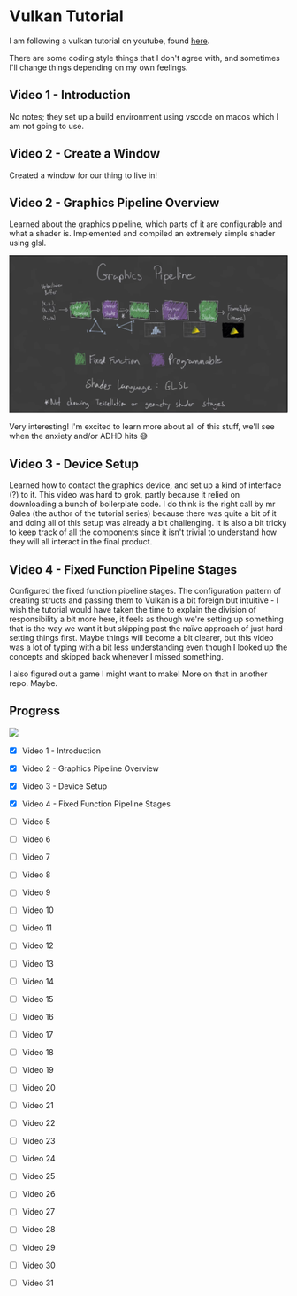 # Vulkan Tutorial
I am following a vulkan tutorial on youtube, found [here](https://www.youtube.com/watch?v=lr93-_cC8v4&list=PL8327DO66nu9qYVKLDmdLW_84-yE4auCR&index=2).

There are some coding style things that I don't agree with, and sometimes I'll change things depending on my own feelings.

## Video 1 - Introduction 
No notes; they set up a build environment using vscode on macos which I am not going to use.

## Video 2 - Create a Window
Created a window for our thing to live in!

## Video 2 - Graphics Pipeline Overview
Learned about the graphics pipeline, which parts of it are configurable and what a shader is. Implemented and compiled an extremely simple shader using glsl.

![Screendump from youtube showing an outline of a graphics pipeline](assets/readme/pipeline.png)

Very interesting! I'm excited to learn more about all of this stuff, we'll see when the anxiety and/or ADHD hits 😅

## Video 3 - Device Setup
Learned how to contact the graphics device, and set up a kind of interface (?) to it. This video was hard to grok, partly because it relied on downloading a bunch of boilerplate code. I do think is the right call by mr Galea (the author of the tutorial series) because there was quite a bit of it and doing all of this setup was already a bit challenging. It is also a bit tricky to keep track of all the components since it isn't trivial to understand how they will all interact in the final product.

## Video 4 - Fixed Function Pipeline Stages
Configured the fixed function pipeline stages. The configuration pattern of creating structs and passing them to Vulkan is a bit foreign but intuitive - I wish the tutorial would have taken the time to explain the division of responsibility a bit more here, it feels as though we're setting up something that is the way we want it but skipping past the naïve approach of just hard-setting things first. Maybe things will become a bit clearer, but this video was a lot of typing with a bit less understanding even though I looked up the concepts and skipped back whenever I missed something.

I also figured out a game I might want to make! More on that in another repo. Maybe.

## Progress

![](https://geps.dev/progress/13)

- [x] Video 1 - Introduction
- [x] Video 2 - Graphics Pipeline Overview
- [x] Video 3 - Device Setup
- [x] Video 4 - Fixed Function Pipeline Stages
- [ ] Video 5
- [ ] Video 6
- [ ] Video 7
- [ ] Video 8
- [ ] Video 9
- [ ] Video 10
- [ ] Video 11
- [ ] Video 12
- [ ] Video 13
- [ ] Video 14
- [ ] Video 15
- [ ] Video 16
- [ ] Video 17
- [ ] Video 18
- [ ] Video 19
- [ ] Video 20
- [ ] Video 21
- [ ] Video 22
- [ ] Video 23
- [ ] Video 24
- [ ] Video 25
- [ ] Video 26
- [ ] Video 27
- [ ] Video 28
- [ ] Video 29
- [ ] Video 30
- [ ] Video 31

